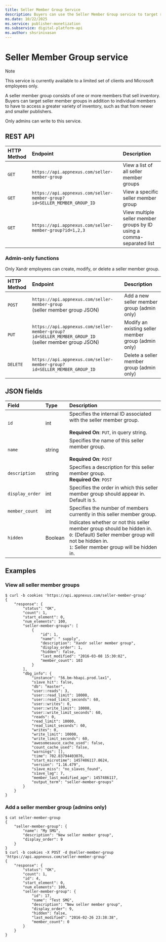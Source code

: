 ```yaml
---
title: Seller Member Group Service
description: Buyers can use the Seller Member Group service to target seller member groups for access to a wider variety of inventory from newer and smaller publishers.
ms.date: 10/22/2025
ms.service: publisher-monetization
ms.subservice: digital-platform-api
ms.author: shsrinivasan
---
```


# Seller Member Group service

> [!NOTE]
> This service is currently available to a limited set of clients and Microsoft employees only.

A seller member group consists of one or more members that sell inventory. Buyers can target seller member groups in addition to individual members to have to access a greater variety of inventory, such as that from newer and smaller publishers.

Only admins can write to this service.  

## REST API

| HTTP Method | Endpoint | Description |
|:---|:---|:---|
| `GET` | `https://api.appnexus.com/seller-member-group` | View a list of all seller member groups |
| `GET` | `https://api.appnexus.com/seller-member-group?id=SELLER_MEMBER_GROUP_ID` | View a specific seller member group |
| `GET` | `https://api.appnexus.com/seller-member-group?id=1,2,3` | View multiple seller member groups by ID using a comma-separated list |

### Admin-only functions

Only Xandr employees can create, modify, or delete a seller member group.

| HTTP Method | Endpoint | Description |
|:---|:---|:---|
| `POST` | `https://api.appnexus.com/seller-member-group` <br>(seller member group JSON) | Add a new seller member group (admin only) |
| `PUT` | `https://api.appnexus.com/seller-member-group?id=SELLER_MEMBER_GROUP_ID` <br>(seller member group JSON) | Modify an existing seller member group (admin only) |
| `DELETE` | `https://api.appnexus.com/seller-member-group?id=SELLER_MEMBER_GROUP_ID` | Delete a seller member group (admin only) |

## JSON fields

| Field | Type | Description |
|:---|:---|:---|
| `id` | int | Specifies the internal ID associated with the seller member group.<br><br>**Required On**: `PUT`, in query string. |
| `name` | string | Specifies the name of this seller member group.<br><br>**Required On**: `POST` |
| `description` | string | Specifies a description for this seller member group.<br>**Required On**: `POST` |
| `display_order` | int | Specifies the order in which this seller member group should appear in. Default is `5`. |
| `member_count` | int | Specifies the number of members currently in this seller member group. |
| `hidden` | Boolean | Indicates whether or not this seller member group should be hidden in.<br>`0`: (Default) Seller member group will not be hidden in.<br>`1`: Seller member group will be hidden in. |

## Examples

### View all seller member groups

```
$ curl -b cookies 'https://api.appnexus.com/seller-member-group'
{
    "response": {
        "status": "OK",
        "count": 1,
        "start_element": 0,
        "num_elements": 100,
        "seller-member-groups": [
            {
                "id": 1,
                "name": " supply",
                "description": "Xandr seller member group",
                "display_order": 1,
                "hidden": false,
                "last_modified": "2016-03-08 15:30:02",
                "member_count": 103
            }
        ],
        "dbg_info": {
            "instance": "56.bm-hbapi.prod.lax1",
            "s1ave_hit": false,
            "db": "master",
            "user::reads": 3,
            "user::read_limit": 10000,
            "user::read_limit_seconds": 60,
            "user::writes": 0,
            "user::write_limit": 10000,
            "user::write_limit_seconds": 60,
            "reads": 0,
            "read_limit": 10000,
            "read_limit_seconds": 60,
            "writes": 0,
            "write_limit": 10000,
            "write_limit_seconds": 60,
            "awesomesauce_cache_used": false,
            "count_cache_used": false,
            "warnings": [],
            "time": 702.83794403076,
            "start_microtime": 1457486117.8624,
            "version": "1.16.479",
            "s1ave_miss": "no_s1aves_found",
            "s1ave_lag": 7,
            "member_last_modified_age": 1457486117,
            "output_term": "seller-member-groups"
        }
    }
}
```

### Add a seller member group (admins only)

```
$ cat seller-member-group
{
    "seller-member-group": {
        "name": "My SMG",
        "description": "New seller member group",
        "display_order": 9
    }
}
$ curl -b cookies -X POST -d @seller-member-group 'https://api.appnexus.com/seller-member-group'
{
    "response": {
        "status": "OK",
        "count": 1,
        "id": 4,
        "start_element": 0,
        "num_elements": 100,
        "seller-member-group": {
            "id": 17,
            "name": "Test SMG",
            "description": "New seller member group",
            "display_order": 9,
            "hidden": false,
            "last_modified": "2016-02-26 23:38:38",
            "member_count": 0
        }
    }
}
```
